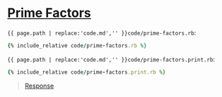# [Prime Factors](code.zip)

`{{ page.path | replace:'code.md','' }}code/prime-factors.rb`:

```ruby
{% include_relative code/prime-factors.rb %}
```

`{{ page.path | replace:'code.md','' }}code/prime-factors.print.rb`:

```ruby
{% include_relative code/prime-factors.print.rb %}
```

> [Response](response/prime-factors.rb)
